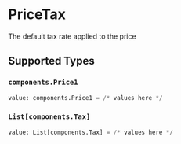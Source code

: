 # PriceTax

The default tax rate applied to the price


## Supported Types

### `components.Price1`

```python
value: components.Price1 = /* values here */
```

### `List[components.Tax]`

```python
value: List[components.Tax] = /* values here */
```

